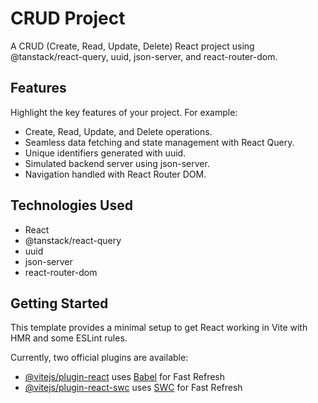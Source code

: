 # CRUD Project

A CRUD (Create, Read, Update, Delete) React project using @tanstack/react-query, uuid, json-server, and react-router-dom.


## Features

Highlight the key features of your project. For example:
- Create, Read, Update, and Delete operations.
- Seamless data fetching and state management with React Query.
- Unique identifiers generated with uuid.
- Simulated backend server using json-server.
- Navigation handled with React Router DOM.

## Technologies Used
- React
- @tanstack/react-query
- uuid
- json-server
- react-router-dom

## Getting Started

This template provides a minimal setup to get React working in Vite with HMR and some ESLint rules.

Currently, two official plugins are available:

- [@vitejs/plugin-react](https://github.com/vitejs/vite-plugin-react/blob/main/packages/plugin-react/README.md) uses [Babel](https://babeljs.io/) for Fast Refresh
- [@vitejs/plugin-react-swc](https://github.com/vitejs/vite-plugin-react-swc) uses [SWC](https://swc.rs/) for Fast Refresh
